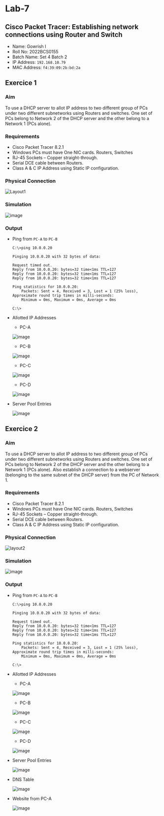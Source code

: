 # Lab-7

## Cisco Packet Tracer: Establishing network connections using Router and Switch

- Name: Gowrish I
- Roll No: 2022BCS0155
- Batch Name: Set 4 Batch 2
- IP Address: `192.168.10.79`
- MAC Address: `f4:39:09:2b:bd:2a`

## Exercice 1

### Aim
To use a DHCP server to allot IP address to two different group of PCs under two
different subnetworks using Routers and switches. One set of PCs belong to Network 2 of the
DHCP server and the other belong to a Network 1 (PCs alone).

### Requirements

- Cisco Packet Tracer 8.2.1
- Windows PCs must have One NIC cards. Routers, Switches
- RJ-45 Sockets – Copper straight-through.
- Serial DCE cable between Routers.
- Class A & C IP Address using Static IP configuration.

### Physical Connection

  ![Layout1](https://github.com/grx6741/grx6741.github.io/assets/73749042/fc85cd9d-976e-44ba-8d8c-7e3d61c146a9)

### Simulation

  ![image](https://github.com/grx6741/grx6741.github.io/assets/73749042/08657815-bb54-4818-b9cf-a118aa8737b0)

### Output
- Ping from `PC-A` to `PC-B`
  ```console
  C:\>ping 10.0.0.20
  
  Pinging 10.0.0.20 with 32 bytes of data:
  
  Request timed out.
  Reply from 10.0.0.20: bytes=32 time<1ms TTL=127
  Reply from 10.0.0.20: bytes=32 time<1ms TTL=127
  Reply from 10.0.0.20: bytes=32 time<1ms TTL=127
  
  Ping statistics for 10.0.0.20:
      Packets: Sent = 4, Received = 3, Lost = 1 (25% loss),
  Approximate round trip times in milli-seconds:
      Minimum = 0ms, Maximum = 0ms, Average = 0ms
  
  C:\>
  ```

- Allotted IP Addresses
  - PC-A
    
  ![image](https://github.com/grx6741/grx6741.github.io/assets/73749042/195a00e8-e8b4-4fec-9a81-2373b3094f1b)
  
  - PC-B
    
  ![image](https://github.com/grx6741/grx6741.github.io/assets/73749042/8589f0d2-c72c-496b-9075-61a3d6f9fa88)
  
  - PC-C
    
  ![image](https://github.com/grx6741/grx6741.github.io/assets/73749042/8b675546-0ea9-4e3a-97e8-62a8f9e50f37)
  
  - PC-D
    
  ![image](https://github.com/grx6741/grx6741.github.io/assets/73749042/20192d11-159b-4928-a74c-a1a01b813664)
  
- Server Pool Entries
  
  ![image](https://github.com/grx6741/grx6741.github.io/assets/73749042/8e17d6dc-13fb-4196-a2a9-c6bd31d6a9d0)
  
## Exercice 2

### Aim
To use a DHCP server to allot IP address to two different group of PCs under two
different subnetworks using Routers and switches. One set of PCs belong to Network 2 of the
DHCP server and the other belong to a Network 1 (PCs alone). Also establish a connection to
a webserver (belonging to the same subnet of the DHCP server) from the PC of Network 1.

### Requirements

- Cisco Packet Tracer 8.2.1
- Windows PCs must have One NIC cards. Routers, Switches
- RJ-45 Sockets – Copper straight-through.
- Serial DCE cable between Routers.
- Class A & C IP Address using Static IP configuration.

### Physical Connection

  ![layout2](https://github.com/grx6741/grx6741.github.io/assets/73749042/1552309d-0fdb-4a54-947b-236ee73db0ee)

### Simulation

  ![image](https://github.com/grx6741/grx6741.github.io/assets/73749042/70c8dc2d-873e-4f3f-b9d5-702af8a415a8)

### Output
- Ping from `PC-A` to `PC-B`
  ```console
  C:\>ping 10.0.0.20
  
  Pinging 10.0.0.20 with 32 bytes of data:
  
  Request timed out.
  Reply from 10.0.0.20: bytes=32 time<1ms TTL=127
  Reply from 10.0.0.20: bytes=32 time<1ms TTL=127
  Reply from 10.0.0.20: bytes=32 time<1ms TTL=127
  
  Ping statistics for 10.0.0.20:
      Packets: Sent = 4, Received = 3, Lost = 1 (25% loss),
  Approximate round trip times in milli-seconds:
      Minimum = 0ms, Maximum = 0ms, Average = 0ms
  
  C:\>
  ```

- Allotted IP Addresses
  - PC-A
    
  ![image](https://github.com/grx6741/grx6741.github.io/assets/73749042/195a00e8-e8b4-4fec-9a81-2373b3094f1b)
  
  - PC-B
    
  ![image](https://github.com/grx6741/grx6741.github.io/assets/73749042/8589f0d2-c72c-496b-9075-61a3d6f9fa88)
  
  - PC-C
    
  ![image](https://github.com/grx6741/grx6741.github.io/assets/73749042/8b675546-0ea9-4e3a-97e8-62a8f9e50f37)
  
  - PC-D
    
  ![image](https://github.com/grx6741/grx6741.github.io/assets/73749042/20192d11-159b-4928-a74c-a1a01b813664)
  
- Server Pool Entries
  
  ![image](https://github.com/grx6741/grx6741.github.io/assets/73749042/8e17d6dc-13fb-4196-a2a9-c6bd31d6a9d0)
  
- DNS Table
  
  ![image](https://github.com/grx6741/grx6741.github.io/assets/73749042/3dba8cf5-9467-4f5d-ada6-8a25b5409c37)
  
- Website from PC-A
  
  ![image](https://github.com/grx6741/grx6741.github.io/assets/73749042/57d1524d-cf21-4b73-a053-3c7cb60156fe)



